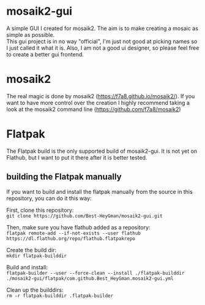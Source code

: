 # mosaik2-gui
A simple GUI I created for mosaik2. The aim is to make creating a mosaic as simple as possible.  
This gui project is in no way "official", I'm just not good at picking names so I just called it what it is. Also, I am not a good ui designer, so please feel free to create a better gui frontend.

# mosaik2
The real magic is done by mosaik2 (https://f7a8.github.io/mosaik2/). If you want to have more control over the creation I highly recommend taking a look at the mosaik2 command line (https://github.com/f7a8/mosaik2)

# Flatpak
The Flatpak build is the only supported build of mosaik2-gui. It is not yet on Flathub, but I want to put it there after it is better tested.

## building the Flatpak manually
If you want to build and install the flatpak manually from the source in this repository, you can do it this way:

First, clone this repository:  
`git clone https://github.com/Best-HeyGman/mosaik2-gui.git`

Then, make sure you have flathub added as a repository:  
`flatpak remote-add --if-not-exists --user flathub https://dl.flathub.org/repo/flathub.flatpakrepo`  

Create the build dir:  
`mkdir flatpak-builddir`

Build and install:  
`flatpak-builder --user --force-clean --install ./flatpak-builddir ./mosaik2-gui/flatpak/com.github.Best_HeyGman.mosaik2-gui.yml`

Clean up the builddirs:  
`rm -r flatpak-builddir .flatpak-builder`